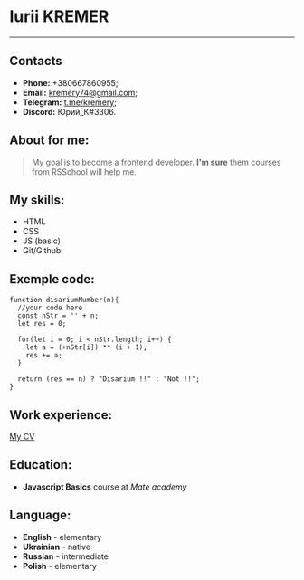 # Iurii KREMER
***
## Contacts
* __Phone:__ +380667860955;
* __Email:__ kremery74@gmail.com;
* __Telegram:__ [t.me/kremery](https://t.me/kremery);
* __Discord:__ Юрий_К#3306.
## About for me:
>My goal is to become a frontend developer. **I'm sure** them courses from RSSchool will help me.
## My skills:
* HTML
* CSS
* JS (basic)
* Git/Github
## Exemple code:
```
function disariumNumber(n){
  //your code here
  const nStr = '' + n;
  let res = 0;

  for(let i = 0; i < nStr.length; i++) {
    let a = (+nStr[i]) ** (i + 1);
    res += a;
  }

  return (res == n) ? "Disarium !!" : "Not !!";
}
```
## Work experience:
[My CV](https://kremery.github.io/rsschool-cv/cv)
## Education:
* __Javascript Basics__ course at *Mate academy*
## Language:
* __English__ - elementary
* __Ukrainian__ - native
* __Russian__ - intermediate
* __Polish__ - elementary